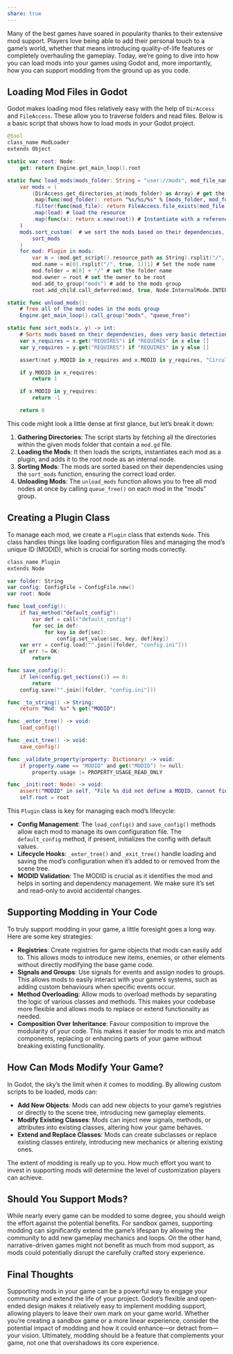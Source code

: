 ```yaml
---
share: true
---
```


Many of the best games have soared in popularity thanks to their extensive mod support. Players love being able to add their personal touch to a game’s world, whether that means introducing quality-of-life features or completely overhauling the gameplay. Today, we’re going to dive into how you can load mods into your games using Godot and, more importantly, how you can support modding from the ground up as you code.

## Loading Mod Files in Godot

Godot makes loading mod files relatively easy with the help of `DirAccess` and `FileAccess`. These allow you to traverse folders and read files. Below is a basic script that shows how to load mods in your Godot project.

```swift
@tool
class_name ModLoader
extends Object

static var root: Node:
    get: return Engine.get_main_loop().root

static func load_mods(mods_folder: String = "user://mods", mod_file_name: String = "mod.gd"):
    var mods = (
        (DirAccess.get_directories_at(mods_folder) as Array) # get the folders in the mods folder
        .map(func(mod_folder): return "%s/%s/%s" % [mods_folder, mod_folder, mod_file_name]) # get the path to the `mod.gd` file
        .filter(func(mod_file): return FileAccess.file_exists(mod_file)) # make sure the mod file exists
        .map(load) # load the resource
        .map(func(x): return x.new(root)) # Instantiate with a reference to the root
    )
    mods.sort_custom(  # we sort the mods based on their dependencies, to ensure the correct load order
        sort_mods
    )
    for mod: Plugin in mods:
        var m = (mod.get_script().resource_path as String).rsplit("/", true, 1) # get the mods name
        mod.name = m[0].rsplit("/", true, 1)[1] # Set the node name
        mod.folder = m[0] + "/" # set the folder name
        mod.owner = root # set the owner to be root
        mod.add_to_group("mods") # add to the mods group
        root.add_child.call_deferred(mod, true, Node.InternalMode.INTERNAL_MODE_FRONT) # and finally add to the root as a internal node

static func unload_mods():
    # free all of the mod nodes in the mods group
    Engine.get_main_loop().call_group("mods", "queue_free")

static func sort_mods(x, y) -> int:
    # Sorts mods based on their dependencies, does very basic detection of circular dependencies
    var x_requires = x.get("REQUIRES") if "REQUIRES" in x else []
    var y_requires = y.get("REQUIRES") if "REQUIRES" in y else []

    assert(not y.MODID in x_requires and x.MODID in y_requires, "Circular Dependency Detected")

    if y.MODID in x_requires:
        return 1

    if x.MODID in y_requires:
        return -1

    return 0

```

This code might look a little dense at first glance, but let’s break it down:

1. **Gathering Directories**: The script starts by fetching all the directories within the given mods folder that contain a `mod.gd` file.
2. **Loading the Mods**: It then loads the scripts, instantiates each mod as a plugin, and adds it to the root node as an internal node.
3. **Sorting Mods**: The mods are sorted based on their dependencies using the `sort_mods` function, ensuring the correct load order.
4. **Unloading Mods**: The `unload_mods` function allows you to free all mod nodes at once by calling `queue_free()` on each mod in the "mods" group.

## Creating a Plugin Class

To manage each mod, we create a `Plugin` class that extends `Node`. This class handles things like loading configuration files and managing the mod’s unique ID (MODID), which is crucial for sorting mods correctly.

```swift
class_name Plugin
extends Node

var folder: String
var config: ConfigFile = ConfigFile.new()
var root: Node

func load_config():
    if has_method("default_config"):
        var def = call("default_config")
        for sec in def:
            for key in def[sec]:
                config.set_value(sec, key, def[key])
    var err = config.load("".join([folder, "config.ini"]))
    if err != OK:
        return

func save_config():
    if len(config.get_sections()) == 0:
        return
    config.save("".join([folder, "config.ini"]))

func _to_string() -> String:
    return "Mod: %s" % get("MODID")

func _enter_tree() -> void:
    load_config()

func _exit_tree() -> void:
    save_config()

func _validate_property(property: Dictionary) -> void:
    if property.name == "MODID" and get("MODID") != null:
        property.usage |= PROPERTY_USAGE_READ_ONLY

func _init(root: Node) -> void:
    assert("MODID" in self, "File %s did not define a MODID, cannot finish loading.")
    self.root = root
```

This `Plugin` class is key for managing each mod’s lifecycle:

- **Config Management**: The `load_config()` and `save_config()` methods allow each mod to manage its own configuration file. The `default_config` method, if present, initializes the config with default values.
- **Lifecycle Hooks**: `_enter_tree()` and `_exit_tree()` handle loading and saving the mod’s configuration when it’s added to or removed from the scene tree.
- **MODID Validation**: The MODID is crucial as it identifies the mod and helps in sorting and dependency management. We make sure it’s set and read-only to avoid accidental changes.

## Supporting Modding in Your Code

To truly support modding in your game, a little foresight goes a long way. Here are some key strategies:

- **Registries**: Create registries for game objects that mods can easily add to. This allows mods to introduce new items, enemies, or other elements without directly modifying the base game code.
- **Signals and Groups**: Use signals for events and assign nodes to groups. This allows mods to easily interact with your game’s systems, such as adding custom behaviours when specific events occur.
- **Method Overloading**: Allow mods to overload methods by separating the logic of various classes and methods. This makes your codebase more flexible and allows mods to replace or extend functionality as needed.
- **Composition Over Inheritance**: Favour composition to improve the modularity of your code. This makes it easier for mods to mix and match components, replacing or enhancing parts of your game without breaking existing functionality.

## How Can Mods Modify Your Game?

In Godot, the sky’s the limit when it comes to modding. By allowing custom scripts to be loaded, mods can:

- **Add New Objects**: Mods can add new objects to your game’s registries or directly to the scene tree, introducing new gameplay elements.
- **Modify Existing Classes**: Mods can inject new signals, methods, or attributes into existing classes, altering how your game behaves.
- **Extend and Replace Classes**: Mods can create subclasses or replace existing classes entirely, introducing new mechanics or altering existing ones.

The extent of modding is really up to you. How much effort you want to invest in supporting mods will determine the level of customization players can achieve.

## Should You Support Mods?

While nearly every game can be modded to some degree, you should weigh the effort against the potential benefits. For sandbox games, supporting modding can significantly extend the game’s lifespan by allowing the community to add new gameplay mechanics and loops. On the other hand, narrative-driven games might not benefit as much from mod support, as mods could potentially disrupt the carefully crafted story experience.

## Final Thoughts

Supporting mods in your game can be a powerful way to engage your community and extend the life of your project. Godot’s flexible and open-ended design makes it relatively easy to implement modding support, allowing players to leave their own mark on your game world. Whether you’re creating a sandbox game or a more linear experience, consider the potential impact of modding and how it could enhance—or detract from—your vision. Ultimately, modding should be a feature that complements your game, not one that overshadows its core experience.

